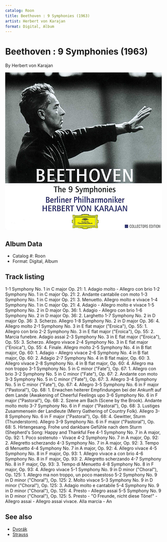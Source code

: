 ```yaml
---
catalog: Roon
title: Beethoven : 9 Symphonies (1963)
artist: Herbert von Karajan
format: Digital, Album
---
```


# Beethoven : 9 Symphonies (1963)

By Herbert von Karajan

![](../../assets/albumcovers/Herbert_von_Karajan-Beethoven_-_9_Symphonies_1963.png)

## Album Data

- Catalog #: Roon
- Format: Digital, Album


## Track listing


1-1 Symphony No. 1 in C major Op. 21: 1. Adagio molto - Allegro con brio
1-2 Symphony No. 1 in C major Op. 21: 2. Andante cantabile con moto
1-3 Symphony No. 1 in C major Op. 21: 3. Menuetto. Allegro molto e vivace
1-4 Symphony No. 1 in C major Op. 21: 4. Adagio - Allegro molto e vivace
1-5 Symphony No. 2 in D major Op. 36: 1. Adagio - Allegro con brio
1-6 Symphony No. 2 in D major Op. 36: 2. Larghetto
1-7 Symphony No. 2 in D major Op. 36: 3. Scherzo. Allegro
1-8 Symphony No. 2 in D major Op. 36: 4. Allegro molto
2-1 Symphony No. 3 in E flat major ("Eroica"), Op. 55: 1. Allegro con brio
2-2 Symphony No. 3 in E flat major ("Eroica"), Op. 55: 2. Marcia funebre. Adagio assai
2-3 Symphony No. 3 in E flat major ("Eroica"), Op. 55: 3. Scherzo. Allegro vivace
2-4 Symphony No. 3 in E flat major ("Eroica"), Op. 55: 4. Finale. Allegro molto
2-5 Symphony No. 4 in B flat major, Op. 60: 1. Adagio - Allegro vivace
2-6 Symphony No. 4 in B flat major, Op. 60: 2. Adagio
2-7 Symphony No. 4 in B flat major, Op. 60: 3. Allegro vivace
2-8 Symphony No. 4 in B flat major, Op. 60: 4. Allegro ma non troppo
3-1 Symphony No. 5 in C minor ("Fate"), Op. 67: 1. Allegro con brio
3-2 Symphony No. 5 in C minor ("Fate"), Op. 67: 2. Andante con moto
3-3 Symphony No. 5 in C minor ("Fate"), Op. 67: 3. Allegro
3-4 Symphony No. 5 in C minor ("Fate"), Op. 67: 4. Allegro
3-5 Symphony No. 6 in F major ("Pastoral"), Op. 68: 1. Erwachen heiterer Empfindungen bei der Ankunft auf dem Lande (Awakening of Cheerful Feelings upo
3-6 Symphony No. 6 in F major ("Pastoral"), Op. 68: 2. Szene am Bach (Scene by the Brook). Andante molto moto
3-7 Symphony No. 6 in F major ("Pastoral"), Op. 68: 3. Lustiges Zusammensein der Landleute (Merry Gathering of Country Folk). Allegro
3-8 Symphony No. 6 in F major ("Pastoral"), Op. 68: 4. Gewitter, Sturm (Thunderstorm). Allegro
3-9 Symphony No. 6 in F major ("Pastoral"), Op. 68: 5. Hirtengesang. Frohe und dankbare Gefühle nach dem Sturm (Shepherd's Song: Happy and Thankful Fee
4-1 Symphony No. 7 in A major, Op. 92: 1. Poco sostenuto - Vivace
4-2 Symphony No. 7 in A major, Op. 92: 2. Allegretto scherzando
4-3 Symphony No. 7 in A major, Op. 92: 3. Tempo di Menuetto
4-4 Symphony No. 7 in A major, Op. 92: 4. Allegro vivace
4-5 Symphony No. 8 in F major, Op. 93: 1. Allegro vivace a con brio
4-6 Symphony No. 8 in F major, Op. 93: 2. Allegretto scherzando
4-7 Symphony No. 8 in F major, Op. 93: 3. Tempo di Menuetto
4-8 Symphony No. 8 in F major, Op. 93: 4. Allegro vivace
5-1 Symphony No. 9 in D minor ("Choral"), Op. 125: 1. Allegro ma non troppo, un poco maestoso
5-2 Symphony No. 9 in D minor ("Choral"), Op. 125: 2. Molto vivace
5-3 Symphony No. 9 in D minor ("Choral"), Op. 125: 3. Adagio molto e cantabile
5-4 Symphony No. 9 in D minor ("Choral"), Op. 125: 4. Presto - Allegro assai
5-5 Symphony No. 9 in D minor ("Choral"), Op. 125: 5. Presto - "O Freunde, nicht diese Töne!" - Allegro assai - Allegro assai vivace. Alla marcia - An


## See also

- [Dvorák](Dvorák-_Symphony_No_9_-_Smetana-_Die_Moldau_Édition_Studio_Masters.md)
- [Strauss](Strauss-_Also_sprach_Zarathustra__Till_Eulenspiegel.md)
